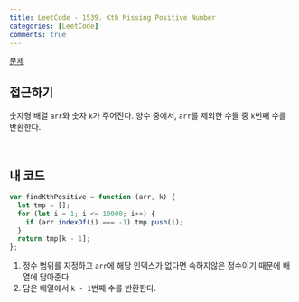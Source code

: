 ```yaml
---
title: LeetCode - 1539. Kth Missing Positive Number
categories: [LeetCode]
comments: true
---
```


[문제](https://leetcode.com/problems/kth-missing-positive-number/)

## 접근하기

숫자형 배열 `arr`와 숫자 `k`가 주어진다. 양수 중에서, `arr`를 제외한 수들 중 `k`번째 수를 반환한다.

<br>

## 내 코드

```js
var findKthPositive = function (arr, k) {
  let tmp = [];
  for (let i = 1; i <= 10000; i++) {
    if (arr.indexOf(i) === -1) tmp.push(i);
  }
  return tmp[k - 1];
};
```

1. 정수 범위를 지정하고 `arr`에 해당 인덱스가 없다면 속하지않은 정수이기 때문에 배열에 담아준다.
2. 담은 배열에서 `k - 1`번째 수를 반환한다.
